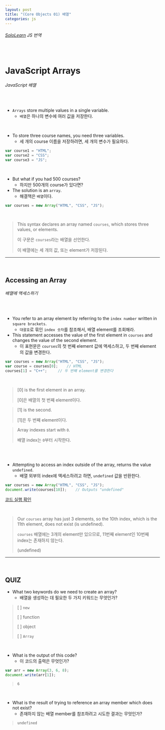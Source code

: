 ```yaml
---
layout: post
title: "(Core Objects 01) 배열"
categories: js
---
```


###### [SoloLearn](https://www.sololearn.com/) JS 번역

<br>

# JavaScript Arrays

###### JavaScript 배열

<br>

- `Arrays` store multiple values in a single variable.
  - `배열`은 하나의 변수에 여러 값을 저장한다.

<br>

- To store three course names, you need three variables.
  - 세 개의 course 이름을 저장하려면, 세 개의 변수가 필요하다.

```js
var course1 = "HTML";
var course2 = "CSS";
var course3 = "JS";
```

<br>

- But what if you had 500 courses?
  - 하지만 500개의 course가 있다면?
- The solution is an `array`.
  - 해결책은 `배열`이다.

```js
var courses = new Array("HTML", "CSS", "JS");
```

<br>

> This syntax declares an array named `courses`, which stores three values, or elements.
>
> 이 구문은 `courses`라는 배열을 선언한다.
>
> 이 배열에는 세 개의 값, 또는 element가 저장된다.

------

<br>

## Accessing an Array

###### 배열에 액세스하기

<br>

- You refer to an array element by referring to the `index number` written in `square brackets`.
  - `대괄호`로 묶인 `index 숫자`를 참조해서, 배열 element를 조회해라.
- This statement accesses the value of the first element in `courses` and changes the value of the second element.
  - 이 표현문은 `courses`의 첫 번째 element 값에 액세스하고, 두 번째 element의 값을 변경한다.

```js
var courses = new Array("HTML", "CSS", "JS");
var course = courses[0];	// HTML
courses[1] = "C++";		// 두 번째 element를 변경한다
```

<br>

> [0] is the first element in an array.
>
> [0]은 배열의 첫 번째 element이다.

> [1] is the second.
>
> [1]은 두 번째 element이다.

> Array indexes start with `0`.
>
> 배열 index는 `0`부터 시작한다.

<br>

<br>

- Attempting to access an index outside of the array, returns the value `undefined`.
  - 배열 외부의 index에 액세스하려고 하면, `undefined` 값을 반환한다.

```js
var courses = new Array("HTML", "CSS", "JS");
document.write(courses[10]);	// Outputs "undefined"
```

[코드 실행 확인](https://code.sololearn.com/694/#js)

<br>

> Our `courses` array has just 3 elements, so the 10th index, which is the 11th element, does not exist (is undefined).
>
> `courses` 배열에는 3개의 element만 있으므로, 11번째 element인 10번째 index는 존재하지 않는다.
>
> (undefined)

------

<br>

## QUIZ

- What two keywords do we need to create an array?
  - 배열을 생성하는 데 필요한 두 가지 키워드는 무엇인가?

> [ ] `new`
>
> [ ] function
>
> [ ] object
>
> [ ] `Array`

<br>

- What is the output of this code?
  - 이 코드의 출력은 무엇인가?

```js
var arr = new Array(3, 6, 8);
document.write(arr[1]);
```

> `6`

<br>

- What is the result of trying to reference an array member which does not exist?
  - 존재하지 않는 배열 member를 참조하려고 시도한 결과는 무엇인가?

> `undefined`

<br>
